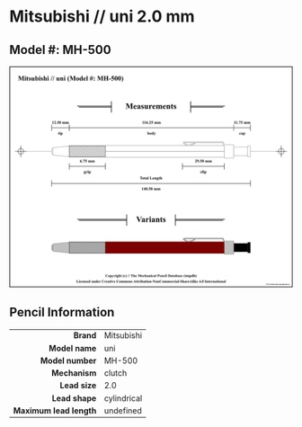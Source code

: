 # Mitsubishi // uni 2.0 mm

## Model #: MH-500

<img src="./uni-grouped.png">

## Pencil Information

|     |     |
| ---: | :--- |
| **Brand** | Mitsubishi |
| **Model name** | uni |
| **Model number** | MH-500 |
| **Mechanism** | clutch |
| **Lead size** | 2.0 |
| **Lead shape** | cylindrical |
| **Maximum lead length** | undefined |
